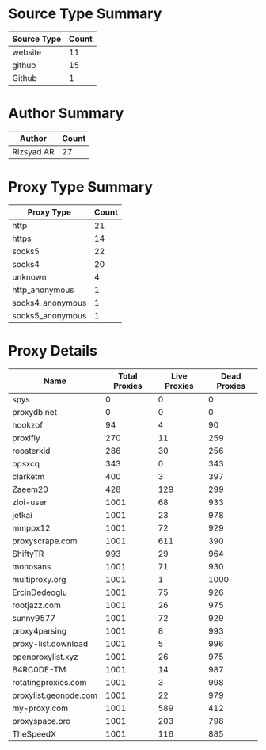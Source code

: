 # Source Type Summary

| Source Type | Count |
|-------------|-------|
| website | 11 |
| github | 15 |
| Github | 1 |


# Author Summary

| Author | Count |
|--------|-------|
| Rizsyad AR | 27 |


# Proxy Type Summary

| Proxy Type | Count |
|------------|-------|
| http | 21 |
| https | 14 |
| socks5 | 22 |
| socks4 | 20 |
| unknown | 4 |
| http_anonymous | 1 |
| socks4_anonymous | 1 |
| socks5_anonymous | 1 |


# Proxy Details

| Name | Total Proxies | Live Proxies | Dead Proxies |
|------|---------------|--------------|---------------|
| spys | 0 | 0 | 0 |
| proxydb.net | 0 | 0 | 0 |
| hookzof | 94 | 4 | 90 |
| proxifly | 270 | 11 | 259 |
| roosterkid | 286 | 30 | 256 |
| opsxcq | 343 | 0 | 343 |
| clarketm | 400 | 3 | 397 |
| Zaeem20 | 428 | 129 | 299 |
| zloi-user | 1001 | 68 | 933 |
| jetkai | 1001 | 23 | 978 |
| mmppx12 | 1001 | 72 | 929 |
| proxyscrape.com | 1001 | 611 | 390 |
| ShiftyTR | 993 | 29 | 964 |
| monosans | 1001 | 71 | 930 |
| multiproxy.org | 1001 | 1 | 1000 |
| ErcinDedeoglu | 1001 | 75 | 926 |
| rootjazz.com | 1001 | 26 | 975 |
| sunny9577 | 1001 | 72 | 929 |
| proxy4parsing | 1001 | 8 | 993 |
| proxy-list.download | 1001 | 5 | 996 |
| openproxylist.xyz | 1001 | 26 | 975 |
| B4RC0DE-TM | 1001 | 14 | 987 |
| rotatingproxies.com | 1001 | 3 | 998 |
| proxylist.geonode.com | 1001 | 22 | 979 |
| my-proxy.com | 1001 | 589 | 412 |
| proxyspace.pro | 1001 | 203 | 798 |
| TheSpeedX | 1001 | 116 | 885 |
